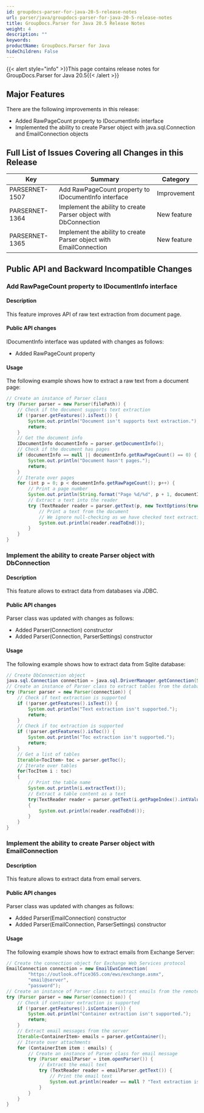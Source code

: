 ```yaml
---
id: groupdocs-parser-for-java-20-5-release-notes
url: parser/java/groupdocs-parser-for-java-20-5-release-notes
title: GroupDocs.Parser for Java 20.5 Release Notes
weight: 4
description: ""
keywords: 
productName: GroupDocs.Parser for Java
hideChildren: False
---
```

{{< alert style="info" >}}This page contains release notes for GroupDocs.Parser for Java 20.5{{< /alert >}}

## Major Features

There are the following improvements in this release:

*   Added RawPageCount property to IDocumentInfo interface
*   Implemented the ability to create Parser object with java.sql.Connection and EmailConnection objects

## Full List of Issues Covering all Changes in this Release

| Key | Summary | Category |
| --- | --- | --- |
| PARSERNET-1507 | Add RawPageCount property to IDocumentInfo interface | Improvement |
| PARSERNET-1364 | Implement the ability to create Parser object with DbConnection | New feature |
| PARSERNET-1365 | Implement the ability to create Parser object with EmailConnection | New feature |

## Public API and Backward Incompatible Changes

### Add RawPageCount property to IDocumentInfo interface

#### Description

This feature improves API of raw text extraction from document page.

#### Public API changes

IDocumentInfo interface was updated with changes as follows:

*   Added RawPageCount property

#### Usage

The following example shows how to extract a raw text from a document page:

```java
// Create an instance of Parser class
try (Parser parser = new Parser(filePath)) {
    // Check if the document supports text extraction
    if (!parser.getFeatures().isText()) {
        System.out.println("Document isn't supports text extraction.");
        return;
    }
    // Get the document info
    IDocumentInfo documentInfo = parser.getDocumentInfo();
    // Check if the document has pages
    if (documentInfo == null || documentInfo.getRawPageCount() == 0) {
        System.out.println("Document hasn't pages.");
        return;
    }
    // Iterate over pages
    for (int p = 0; p < documentInfo.getRawPageCount(); p++) {
        // Print a page number
        System.out.println(String.format("Page %d/%d", p + 1, documentInfo.getRawPageCount()));
        // Extract a text into the reader
        try (TextReader reader = parser.getText(p, new TextOptions(true))) {
            // Print a text from the document
            // We ignore null-checking as we have checked text extraction feature support earlier
            System.out.println(reader.readToEnd());
        }
    }
}
```

### Implement the ability to create Parser object with DbConnection

#### Description

This feature allows to extract data from databases via JDBC.

#### Public API changes

Parser class was updated with changes as follows:

*   Added Parser(Connection) constructor
*   Added Parser(Connection, ParserSettings) constructor

#### Usage

The following example shows how to extract data from Sqlite database:

```java
// Create DbConnection object
java.sql.Connection connection = java.sql.DriverManager.getConnection(String.format("jdbc:sqlite:%s", Constants.SampleDatabase));
// Create an instance of Parser class to extract tables from the database
try (Parser parser = new Parser(connection)) {
    // Check if text extraction is supported
    if (!parser.getFeatures().isText()) {
        System.out.println("Text extraction isn't supported.");
        return;
    }
    // Check if toc extraction is supported
    if (!parser.getFeatures().isToc()) {
        System.out.println("Toc extraction isn't supported.");
        return;
    }
    // Get a list of tables
    Iterable<TocItem> toc = parser.getToc();
    // Iterate over tables
    for(TocItem i : toc)
    {
        // Print the table name
        System.out.println(i.extractText());
        // Extract a table content as a text
        try(TextReader reader = parser.getText(i.getPageIndex().intValue()))
        {
            System.out.println(reader.readToEnd());
        }
    }
}
```

### Implement the ability to create Parser object with EmailConnection

#### Description

This feature allows to extract data from email servers.

#### Public API changes

Parser class was updated with changes as follows:

*   Added Parser(EmailConnection) constructor
*   Added Parser(EmailConnection, ParserSettings) constructor

#### Usage

The following example shows how to extract emails from Exchange Server:

```java
// Create the connection object for Exchange Web Services protocol
EmailConnection connection = new EmailEwsConnection(
        "https://outlook.office365.com/ews/exchange.asmx",
        "email@server",
        "password");
// Create an instance of Parser class to extract emails from the remote server
try (Parser parser = new Parser(connection)) {
    // Check if container extraction is supported
    if (!parser.getFeatures().isContainer()) {
        System.out.println("Container extraction isn't supported.");
        return;
    }
    // Extract email messages from the server
    Iterable<ContainerItem> emails = parser.getContainer();
    // Iterate over attachments
    for (ContainerItem item : emails) {
        // Create an instance of Parser class for email message
        try (Parser emailParser = item.openParser()) {
            // Extract the email text
            try (TextReader reader = emailParser.getText()) {
                // Print the email text
                System.out.println(reader == null ? "Text extraction isn't supported." : reader.readToEnd());
            }
        }
    }
}
```
